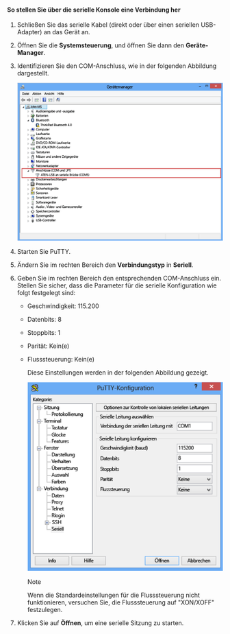 <!--author=SharS last changed: 9/17/15-->

#### So stellen Sie über die serielle Konsole eine Verbindung her
1. Schließen Sie das serielle Kabel (direkt oder über einen seriellen USB-Adapter) an das Gerät an.
2. Öffnen Sie die **Systemsteuerung**, und öffnen Sie dann den **Geräte-Manager**.
3. Identifizieren Sie den COM-Anschluss, wie in der folgenden Abbildung dargestellt.
   
     ![Herstellen einer Verbindung über die serielle Konsole](./media/storsimple-use-putty/HCS_ConnectingDeviceS-include.png)
4. Starten Sie PuTTY.
5. Ändern Sie im rechten Bereich den **Verbindungstyp** in **Seriell**.
6. Geben Sie im rechten Bereich den entsprechenden COM-Anschluss ein. Stellen Sie sicher, dass die Parameter für die serielle Konfiguration wie folgt festgelegt sind:
   
   * Geschwindigkeit: 115.200
   * Datenbits: 8
   * Stoppbits: 1
   * Parität: Kein(e)
   * Flusssteuerung: Kein(e)
     
     Diese Einstellungen werden in der folgenden Abbildung gezeigt.
     
     ![PuTTY-Einstellungen](./media/storsimple-use-putty/HCS_PuttyConfig-include.png)
     
     > [!NOTE]
     > Wenn die Standardeinstellungen für die Flusssteuerung nicht funktionieren, versuchen Sie, die Flusssteuerung auf "XON/XOFF" festzulegen.
     > 
     > 
7. Klicken Sie auf **Öffnen**, um eine serielle Sitzung zu starten.

<!---HONumber=Oct15_HO3-->